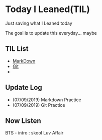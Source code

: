 # Today I Leaned(TIL)

Just saving what I Leaned today

The goal is to update this everyday... maybe



## TIL List

* [MarkDown](./Markdown)
* [Git](./Git)
* 



## Update Log

* (07/09/2019) Markdown Practice
* (07/09/2019) Git Practice


## Now Listen  

BTS - intro : skool Luv Affair
